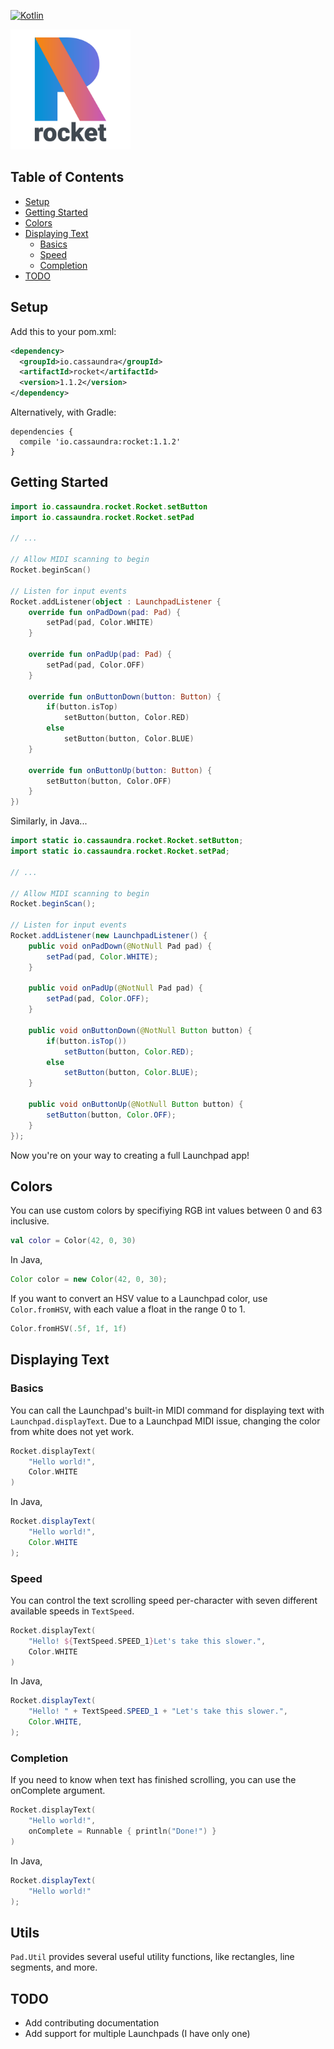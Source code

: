[![Kotlin](https://img.shields.io/badge/kotlin-1.3.11-blue.svg)](http://kotlinlang.org)

<img src="Logo.png" width=192 height=192>

## Table of Contents
- [Setup](#setup)
- [Getting Started](#getting-started)
- [Colors](#colors)
- [Displaying Text](#displaying-text)
  - [Basics](#basics)
  - [Speed](#speed)
  - [Completion](#completion)
- [TODO](#todo)

## Setup

Add this to your pom.xml:

```xml
<dependency>
  <groupId>io.cassaundra</groupId>
  <artifactId>rocket</artifactId>
  <version>1.1.2</version>
</dependency>
```

Alternatively, with Gradle:

```
dependencies {
  compile 'io.cassaundra:rocket:1.1.2'
}
```

## Getting Started

```kotlin
import io.cassaundra.rocket.Rocket.setButton
import io.cassaundra.rocket.Rocket.setPad

// ...

// Allow MIDI scanning to begin
Rocket.beginScan()

// Listen for input events
Rocket.addListener(object : LaunchpadListener {
    override fun onPadDown(pad: Pad) {
        setPad(pad, Color.WHITE)
    }

    override fun onPadUp(pad: Pad) {
        setPad(pad, Color.OFF)
    }

    override fun onButtonDown(button: Button) {
        if(button.isTop)
            setButton(button, Color.RED)
        else
            setButton(button, Color.BLUE)
    }

    override fun onButtonUp(button: Button) {
        setButton(button, Color.OFF)
    }
})
```

Similarly, in Java...

```java
import static io.cassaundra.rocket.Rocket.setButton;
import static io.cassaundra.rocket.Rocket.setPad;

// ...

// Allow MIDI scanning to begin
Rocket.beginScan();

// Listen for input events
Rocket.addListener(new LaunchpadListener() {
    public void onPadDown(@NotNull Pad pad) {
        setPad(pad, Color.WHITE);
    }

    public void onPadUp(@NotNull Pad pad) {
        setPad(pad, Color.OFF);
    }

    public void onButtonDown(@NotNull Button button) {
        if(button.isTop())
            setButton(button, Color.RED);
        else
            setButton(button, Color.BLUE);
    }

    public void onButtonUp(@NotNull Button button) {
        setButton(button, Color.OFF);
    }
});
```

Now you're on your way to creating a full Launchpad app!

## Colors

You can use custom colors by specifiying RGB int values between 0 and 63 inclusive.

```kotlin
val color = Color(42, 0, 30)
```

In Java,

```java
Color color = new Color(42, 0, 30);
```

If you want to convert an HSV value to a Launchpad color, use `Color.fromHSV`, with each value a float in the range 0 to 1.

```kotlin
Color.fromHSV(.5f, 1f, 1f)
```

## Displaying Text

### Basics

You can call the Launchpad's built-in MIDI command for displaying text with `Launchpad.displayText`. Due to a Launchpad MIDI issue, changing the color from white does not yet work.

```kotlin
Rocket.displayText(
    "Hello world!",
    Color.WHITE
)
```

In Java,

```java
Rocket.displayText(
    "Hello world!",
    Color.WHITE
);
```

### Speed

You can control the text scrolling speed per-character with seven different available speeds in `TextSpeed`.

```kotlin
Rocket.displayText(
    "Hello! ${TextSpeed.SPEED_1}Let's take this slower.",
    Color.WHITE
)
```

In Java,

```java
Rocket.displayText(
    "Hello! " + TextSpeed.SPEED_1 + "Let's take this slower.",
    Color.WHITE,
);
```

### Completion

If you need to know when text has finished scrolling, you can use the onComplete argument.

```kotlin
Rocket.displayText(
    "Hello world!",
    onComplete = Runnable { println("Done!") }
)

```

In Java,

```java
Rocket.displayText(
    "Hello world!"
);
```

## Utils

`Pad.Util` provides several useful utility functions, like rectangles, line segments, and more.

## TODO
* Add contributing documentation
* Add support for multiple Launchpads (I have only one)
